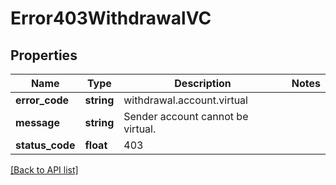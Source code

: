 # Error403WithdrawalVC

## Properties

Name | Type | Description | Notes
------------ | ------------- | ------------- | -------------
**error_code** | **string** | withdrawal.account.virtual |
**message** | **string** | Sender account cannot be virtual. |
**status_code** | **float** | 403 |

[[Back to API list]](../../README.md#api-endpoints)
